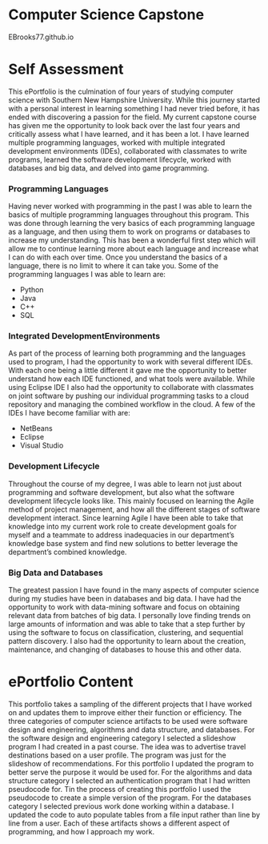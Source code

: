 # Computer Science Capstone
EBrooks77.github.io

# Self Assessment

This ePortfolio is the culmination of four years of studying computer science with Southern New Hampshire University. While this journey started with a personal interest in learning something I had never tried before, it has ended with discovering a passion for the field. My current capstone course has given me the opportunity to look back over the last four years and critically assess what I have learned, and it has been a lot. I have learned multiple programming languages, worked with multiple integrated development environments (IDEs), collaborated with classmates to write programs, learned the software development lifecycle, worked with databases and big data, and delved into game programming.

### Programming Languages
Having never worked with programming in the past I was able to learn the basics of multiple programming languages throughout this program. This was done through learning the very basics of each programming language as a language, and then using them to work on programs or databases to increase my understanding. This has been a wonderful first step which will allow me to continue learning more about each language and increase what I can do with each over time. Once you understand the basics of a language, there is no limit to where it can take you. Some of the programming languages I was able to learn are:

-	Python
-	Java
-	C++
-	SQL

### Integrated DevelopmentEnvironments
As part of the process of learning both programming and the languages used to program, I had the opportunity to work with several different IDEs. With each one being a little different it gave me the opportunity to better understand how each IDE functioned, and what tools were available. While using Eclipse IDE I also had the opportunity to collaborate with classmates on joint software by pushing our individual programming tasks to a cloud repository and managing the combined workflow in the cloud. A few of the IDEs I have become familiar with are:

-	NetBeans
-	Eclipse
-	Visual Studio

### Development Lifecycle
Throughout the course of my degree, I was able to learn not just about programming and software development, but also what the software development lifecycle looks like. This mainly focused on learning the Agile method of project management, and how all the different stages of software development interact. Since learning Agile I have been able to take that knowledge into my current work role to create development goals for myself and a teammate to address inadequacies in our department’s knowledge base system and find new solutions to better leverage the department’s combined knowledge.

### Big Data and Databases
The greatest passion I have found in the many aspects of computer science during my studies have been in databases and big data. I have had the opportunity to work with data-mining software and focus on obtaining relevant data from batches of big data. I personally love finding trends on large amounts of information and was able to take that a step further by using the software to focus on classification, clustering, and sequential pattern discovery. I also had the opportunity to learn about the creation, maintenance, and changing of databases to house this and other data. 


# ePortfolio Content

This portfolio takes a sampling of the different projects that I have worked on and updates them to improve either their function or efficiency. The three categories of computer science artifacts to be used were software design and engineering, algorithms and data structure, and databases. For the software design and engineering category I selected a slideshow program I had created in a past course. The idea was to advertise travel destinations based on a user profile. The program was just for the slideshow of recommendations. For this portfolio I updated the program to better serve the purpose it would be used for. For the algorithms and data structure category I selected an authentication program that I had written pseudocode for. Tin the process of creating this portfolio I used the pseudocode to create a simple version of the program. For the databases category I selected previous work done working within a database. I updated the code to auto populate tables from a file input rather than line by line from a user. Each of these artifacts shows a different aspect of programming, and how I approach my work.
